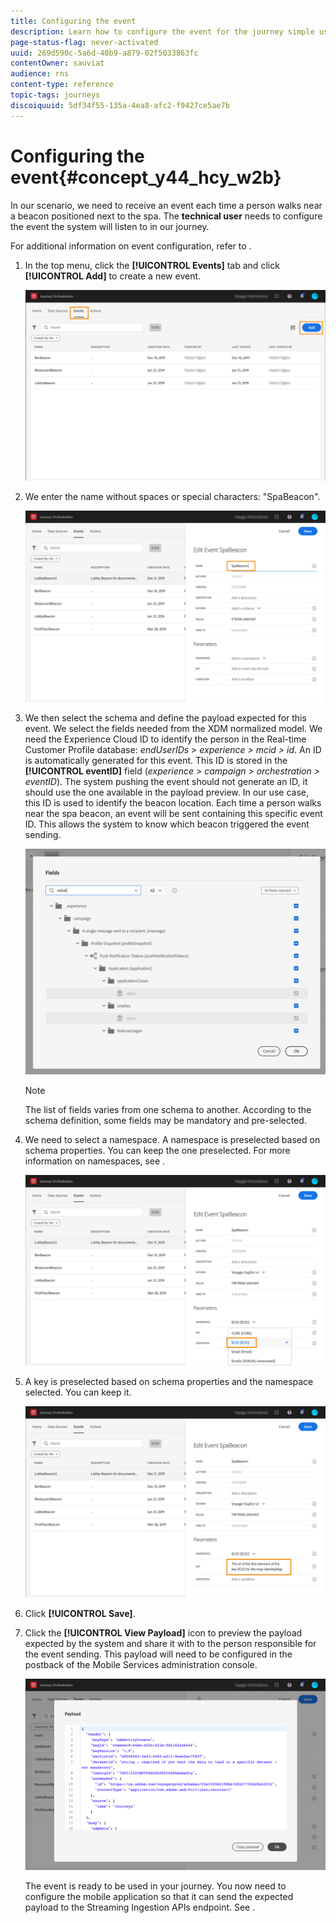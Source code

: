 ```yaml
---
title: Configuring the event
description: Learn how to configure the event for the journey simple use case
page-status-flag: never-activated
uuid: 269d590c-5a6d-40b9-a879-02f5033863fc
contentOwner: sauviat
audience: rns
content-type: reference
topic-tags: journeys
discoiquuid: 5df34f55-135a-4ea8-afc2-f9427ce5ae7b
---
```


# Configuring the event{#concept_y44_hcy_w2b}

In our scenario, we need to receive an event each time a person walks near a beacon positioned next to the spa. The **technical user** needs to configure the event the system will listen to in our journey.

For additional information on event configuration, refer to [](../event/about-events.md).

1. In the top menu, click the **[!UICONTROL Events]** tab and click **[!UICONTROL Add]** to create a new event.

    ![](../assets/journeyuc1_1.png)

1. We enter the name without spaces or special characters: "SpaBeacon".

    ![](../assets/journeyuc1_2.png)

1. We then select the schema and define the payload expected for this event. We select the fields needed from the XDM normalized model. We need the Experience Cloud ID to identify the person in the Real-time Customer Profile database: _endUserIDs > experience > mcid > id_. An ID is automatically generated for this event. This ID is stored in the **[!UICONTROL eventID]** field (_experience > campaign > orchestration > eventID_). The system pushing the event should not generate an ID, it should use the one available in the payload preview. In our use case, this ID is used to identify the beacon location. Each time a person walks near the spa beacon, an event will be sent containing this specific event ID. This allows the system to know which beacon triggered the event sending.

    ![](../assets/journeyuc1_3.png)

    >[!NOTE]
    >
    >The list of fields varies from one schema to another. According to the schema definition, some fields may be mandatory and pre-selected.

1. We need to select a namespace. A namespace is preselected based on schema properties. You can keep the one preselected. For more information on namespaces, see [](../event/selecting-the-namespace.md).

    ![](../assets/journeyuc1_6.png)

1. A key is preselected based on schema properties and the namespace selected. You can keep it.

    ![](../assets/journeyuc1_5.png)

1. Click **[!UICONTROL Save]**.

1. Click the **[!UICONTROL View Payload]** icon to preview the payload expected by the system and share it with to the person responsible for the event sending. This payload will need to be configured in the postback of the Mobile Services administration console. 

    ![](../assets/journeyuc1_7.png)

    The event is ready to be used in your journey. You now need to configure the mobile application so that it can send the expected payload to the Streaming Ingestion APIs endpoint. See [](../event/additional-steps-to-send-events-to-journey-orchestration.md).
